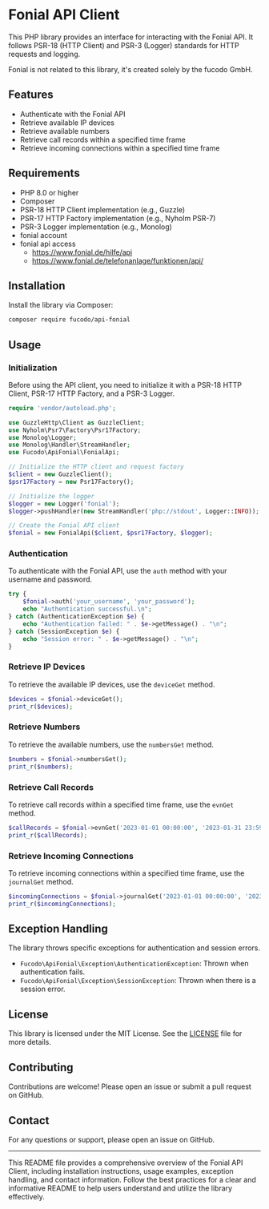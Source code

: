 # Fonial API Client

This PHP library provides an interface for interacting with the Fonial API.
It follows PSR-18 (HTTP Client) and PSR-3 (Logger) standards for HTTP requests and logging.

Fonial is not related to this library, it's created solely by the fucodo GmbH.

## Features

- Authenticate with the Fonial API
- Retrieve available IP devices
- Retrieve available numbers
- Retrieve call records within a specified time frame
- Retrieve incoming connections within a specified time frame

## Requirements

- PHP 8.0 or higher
- Composer
- PSR-18 HTTP Client implementation (e.g., Guzzle)
- PSR-17 HTTP Factory implementation (e.g., Nyholm PSR-7)
- PSR-3 Logger implementation (e.g., Monolog)
- fonial account
- fonial api access 
  - https://www.fonial.de/hilfe/api
  - https://www.fonial.de/telefonanlage/funktionen/api/

## Installation

Install the library via Composer:

```sh
composer require fucodo/api-fonial
```

## Usage

### Initialization

Before using the API client, you need to initialize it with a PSR-18 HTTP Client, PSR-17 HTTP Factory, and a PSR-3 Logger.

```php
require 'vendor/autoload.php';

use GuzzleHttp\Client as GuzzleClient;
use Nyholm\Psr7\Factory\Psr17Factory;
use Monolog\Logger;
use Monolog\Handler\StreamHandler;
use Fucodo\ApiFonial\FonialApi;

// Initialize the HTTP client and request factory
$client = new GuzzleClient();
$psr17Factory = new Psr17Factory();

// Initialize the logger
$logger = new Logger('fonial');
$logger->pushHandler(new StreamHandler('php://stdout', Logger::INFO));

// Create the Fonial API client
$fonial = new FonialApi($client, $psr17Factory, $logger);
```

### Authentication

To authenticate with the Fonial API, use the `auth` method with your username and password.

```php
try {
    $fonial->auth('your_username', 'your_password');
    echo "Authentication successful.\n";
} catch (AuthenticationException $e) {
    echo "Authentication failed: " . $e->getMessage() . "\n";
} catch (SessionException $e) {
    echo "Session error: " . $e->getMessage() . "\n";
}
```

### Retrieve IP Devices

To retrieve the available IP devices, use the `deviceGet` method.

```php
$devices = $fonial->deviceGet();
print_r($devices);
```

### Retrieve Numbers

To retrieve the available numbers, use the `numbersGet` method.

```php
$numbers = $fonial->numbersGet();
print_r($numbers);
```

### Retrieve Call Records

To retrieve call records within a specified time frame, use the `evnGet` method.

```php
$callRecords = $fonial->evnGet('2023-01-01 00:00:00', '2023-01-31 23:59:59');
print_r($callRecords);
```

### Retrieve Incoming Connections

To retrieve incoming connections within a specified time frame, use the `journalGet` method.

```php
$incomingConnections = $fonial->journalGet('2023-01-01 00:00:00', '2023-01-31 23:59:59');
print_r($incomingConnections);
```

## Exception Handling

The library throws specific exceptions for authentication and session errors.

- `Fucodo\ApiFonial\Exception\AuthenticationException`: Thrown when authentication fails.
- `Fucodo\ApiFonial\Exception\SessionException`: Thrown when there is a session error.

## License

This library is licensed under the MIT License. See the [LICENSE](LICENSE) file for more details.

## Contributing

Contributions are welcome! Please open an issue or submit a pull request on GitHub.

## Contact

For any questions or support, please open an issue on GitHub.

---

This README file provides a comprehensive overview of the Fonial API Client, including installation instructions, usage examples, exception handling, and contact information. Follow the best practices for a clear and informative README to help users understand and utilize the library effectively.